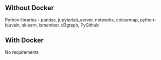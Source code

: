 ## Without Docker
Python libraries - pandas, jupyterlab_server, networkx, colourmap, python-louvain, sklearn, ismember, d3graph, PyGithub

## With Docker
No requirements